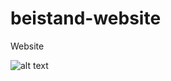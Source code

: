 # beistand-website
Website


![alt text]([http://url/to/img.png](https://github.com/EijiLynx/Coperate_website_demo/blob/main/assets/Beistand%20Tech%20and%2051%20more%20pages%20-%20Personal%20-%20Microsoft%E2%80%8B%20Edge%2002_08_2023%206_04_47%20pm.png?raw=true)https://github.com/EijiLynx/Coperate_website_demo/blob/main/assets/Beistand%20Tech%20and%2051%20more%20pages%20-%20Personal%20-%20Microsoft%E2%80%8B%20Edge%2002_08_2023%206_04_47%20pm.png?raw=true)
